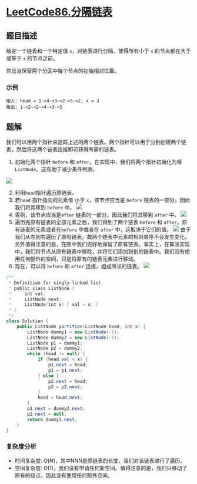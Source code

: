 # [LeetCode86.分隔链表](https://leetcode-cn.com/problems/partition-list/)
## 题目描述
给定一个链表和一个特定值 `x`，对链表进行分隔，使得所有小于 `x` 的节点都在大于或等于 `x` 的节点之前。

你应当保留两个分区中每个节点的初始相对位置。

### 示例
```
输入: head = 1->4->3->2->5->2, x = 3
输出: 1->2->2->4->3->5
```
## 题解
我们可以用两个指针来追踪上述的两个链表。两个指针可以用于分别创建两个链表，然后将这两个链表连接即可获得所需的链表。

1. 初始化两个指针 `before` 和 `after`。在实现中，我们将两个指针初始化为哑 `ListNode`。这有助于减少条件判断。

![](https://picgp.oss-cn-beijing.aliyuncs.com/img/20200821195118.png)

2. 利用`head`指针遍历原链表。
3. 若`head` 指针指向的元素值 小于 `x`，该节点应当是 `before` 链表的一部分。因此我们将其移到 `before` 中。
![](https://picgp.oss-cn-beijing.aliyuncs.com/img/20200821195159.png)
4. 否则，该节点应当是`after` 链表的一部分。因此我们将其移到 `after` 中。
![](https://picgp.oss-cn-beijing.aliyuncs.com/img/20200821195235.png)
5. 遍历完原有链表的全部元素之后，我们得到了两个链表 `before` 和 `after`。原有链表的元素或者在`before` 中或者在 `after` 中，这取决于它们的值。
![](https://picgp.oss-cn-beijing.aliyuncs.com/img/20200821195303.png)
由于我们从左到右遍历了原有链表，故两个链表中元素的相对顺序不会发生变化。另外值得注意的是，在图中我们完好地保留了原有链表。事实上，在算法实现中，我们将节点从原有链表中移除，并将它们添加到别的链表中。我们没有使用任何额外的空间，只是将原有的链表元素进行移动。
6. 现在，可以将 `before` 和 `after` 连接，组成所求的链表。
![](https://picgp.oss-cn-beijing.aliyuncs.com/img/20200821195354.png)

```java
/**
 * Definition for singly-linked list.
 * public class ListNode {
 *     int val;
 *     ListNode next;
 *     ListNode(int x) { val = x; }
 * }
 */
class Solution {
    public ListNode partition(ListNode head, int x) {
        ListNode dummy1 = new ListNode(-1);
        ListNode dummy2 = new ListNode(-1);
        ListNode p1 = dummy1;
        ListNode p2 = dummy2;
        while (head != null) {
            if (head.val < x) {
                p1.next = head;
                p1 = p1.next;
            } else {
                p2.next = head;
                p2 = p2.next;
            }
            head = head.next;
        }
        p1.next = dummy2.next;
        p2.next = null;
        return dummy1.next; 
    }
}
```
### 复杂度分析
- 时间复杂度: $O(N)$，其中NNN是原链表的长度，我们对该链表进行了遍历。
- 空间复杂度: $O(1)$，我们没有申请任何新空间。值得注意的是，我们只移动了原有的结点，因此没有使用任何额外空间。

